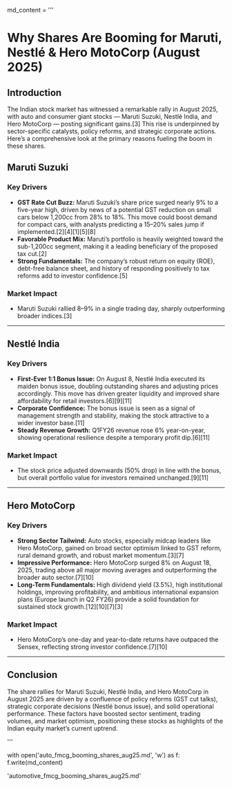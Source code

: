 md_content = '''

# Why Shares Are Booming for Maruti, Nestlé & Hero MotoCorp (August 2025)

## Introduction

The Indian stock market has witnessed a remarkable rally in August 2025, with auto and consumer giant stocks — Maruti Suzuki, Nestlé India, and Hero MotoCorp — posting significant gains.[3] This rise is underpinned by sector-specific catalysts, policy reforms, and strategic corporate actions. Here’s a comprehensive look at the primary reasons fueling the boom in these shares.

## Maruti Suzuki

### Key Drivers

- **GST Rate Cut Buzz:** Maruti Suzuki’s share price surged nearly 9% to a five-year high, driven by news of a potential GST reduction on small cars below 1,200cc from 28% to 18%. This move could boost demand for compact cars, with analysts predicting a 15–20% sales jump if implemented.[2][4][1][5][8]
- **Favorable Product Mix:** Maruti’s portfolio is heavily weighted toward the sub-1,200cc segment, making it a leading beneficiary of the proposed tax cut.[2]
- **Strong Fundamentals:** The company’s robust return on equity (ROE), debt-free balance sheet, and history of responding positively to tax reforms add to investor confidence.[5]

### Market Impact

- Maruti Suzuki rallied 8–9% in a single trading day, sharply outperforming broader indices.[3]

---

## Nestlé India

### Key Drivers

- **First-Ever 1:1 Bonus Issue:** On August 8, Nestlé India executed its maiden bonus issue, doubling outstanding shares and adjusting prices accordingly. This move has driven greater liquidity and improved share affordability for retail investors.[6][9][11]
- **Corporate Confidence:** The bonus issue is seen as a signal of management strength and stability, making the stock attractive to a wider investor base.[11]
- **Steady Revenue Growth:** Q1FY26 revenue rose 6% year-on-year, showing operational resilience despite a temporary profit dip.[6][11]

### Market Impact

- The stock price adjusted downwards (50% drop) in line with the bonus, but overall portfolio value for investors remained unchanged.[9][11]

---

## Hero MotoCorp

### Key Drivers

- **Strong Sector Tailwind:** Auto stocks, especially midcap leaders like Hero MotoCorp, gained on broad sector optimism linked to GST reform, rural demand growth, and robust market momentum.[3][7]
- **Impressive Performance:** Hero MotoCorp surged 8% on August 18, 2025, trading above all major moving averages and outperforming the broader auto sector.[7][10]
- **Long-Term Fundamentals:** High dividend yield (3.5%), high institutional holdings, improving profitability, and ambitious international expansion plans (Europe launch in Q2 FY26) provide a solid foundation for sustained stock growth.[12][10][7][3]

### Market Impact

- Hero MotoCorp’s one-day and year-to-date returns have outpaced the Sensex, reflecting strong investor confidence.[7][10]

---

## Conclusion

The share rallies for Maruti Suzuki, Nestlé India, and Hero MotoCorp in August 2025 are driven by a confluence of policy reforms (GST cut talks), strategic corporate decisions (Nestlé bonus issue), and solid operational performance. These factors have boosted sector sentiment, trading volumes, and market optimism, positioning these stocks as highlights of the Indian equity market’s current uptrend.

'''

with open('auto_fmcg_booming_shares_aug25.md', 'w') as f:
f.write(md_content)

'automotive_fmcg_booming_shares_aug25.md'
